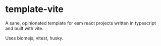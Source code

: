 # template-vite

A sane, opinionated template for esm react projects written in typescript and built with vite.

Uses biomejs, vitest, husky.

